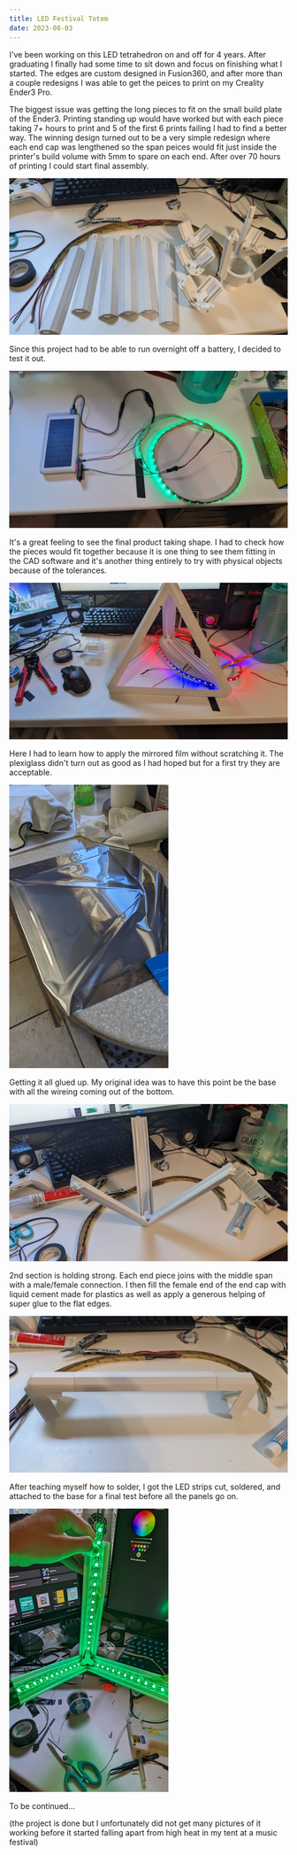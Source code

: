 ```yaml
---
title: LED Festival Totem
date: 2023-08-03
---
```


I've been working on this LED tetrahedron on and off for 4 years. After graduating
I finally had some time to sit down and focus on finishing what I started. The edges
are custom designed in Fusion360, and after more than a couple redesigns I was able
to get the peices to print on my Creality Ender3 Pro.

The biggest issue was getting the long pieces to fit on the small build plate of
the Ender3. Printing standing up would have worked but with each piece taking 7+ hours
to print and 5 of the first 6 prints failing I had to find a better way. The winning design
turned out to be a very simple redesign where each end cap was lengthened so the span peices
would fit just inside the printer's build volume with 5mm to spare on each end. After over 70
hours of printing I could start final assembly.

![Getting the peices together](./images/rs-PXL_20230715_215124965.jpg)

Since this project had to be able to run overnight off a battery, I decided to test it out.

![Getting it working off battery](./images/rs-PXL_20230714_205140094.jpg)

It's a great feeling to see the final product taking shape. I had to check how the pieces would fit
together because it is one thing to see them fitting in the CAD software and it's another thing
entirely to try with physical objects because of the tolerances.

![Dry run, no glue](./images/rs-PXL_20230714_203239935.jpg)

Here I had to learn how to apply the mirrored film without scratching it. The plexiglass didn't turn
out as good as I had hoped but for a first try they are acceptable.

![Applying the mirrored film](./images/rs-PXL_20230715_212753095.jpg) 

Getting it all glued up. My original idea was to have this point be the base with all the wireing coming out of the bottom.

![Finally taking shape](./images/rs-PXL_20230715_223247787.jpg) 

2nd section is holding strong. Each end piece joins with the middle span with a male/female connection. I then fill the female end of the end cap with liquid cement made for plastics as 
well as apply a generous helping of super glue to the flat edges.

![2nd section finished](./images/rs-PXL_20230715_223314534.jpg) 

After teaching myself how to solder, I got the LED strips cut, soldered, and attached to the base for a final test before all the panels go on.

![Getting the lights in](./images/rs-PXL_20230716_010847862.jpg)

To be continued...

(the project is done but I unfortunately did not get many pictures of it working before
it started falling apart from high heat in my tent at a music festival)